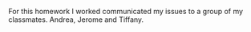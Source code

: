 
For this homework I worked communicated my issues to a group of my classmates. Andrea, Jerome and Tiffany.
